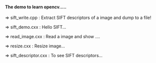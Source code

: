 
#### The demo to learn opencv.....





=>  sift_write.cpp : Extract SIFT descriptors of a image and dump to a file!

=> sift_demo.cxx : Hello SIFT...

=> read_image.cxx : Read a image and show ....

=> resize.cxx : Resize image...

=> sift_descriptor.cxx : To see SIFT descriptors...